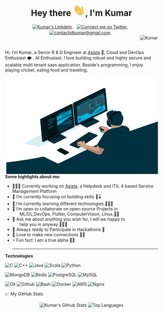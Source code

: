 <h1 align="center">Hey there <img src="Hi.gif" width="40px" />, I'm Kumar </h1>

<div align="center">
  
<a href="https://www.linkedin.com/in/kumar-dhandapani-98446288" target="_blank" title="Connect me on LinkedIn">
  <img align="center" alt="Kumar's LinkdeIn" src="https://img.shields.io/badge/&#47;Kumar%20-%230077B5.svg?&style=for-the-badge&logo=linkedin&logoColor=white" />
</a>
&nbsp;&nbsp;
<a href="https://twitter.com/Kumar__DA" target="_blank" title="Connect me on Twitter">
  <img align="center" alt="Connect me on Twitter" src="https://img.shields.io/badge/&#64;Kumar__DA%20-%230077B5.svg?&style=for-the-badge&logo=twitter&logoColor=white" />
</a>
&nbsp;&nbsp;
<a href="mailto:contactidkumar@gmail.com" title="Mail me">
  <img align="center" alt="contactidkumar@gmail.com" src="https://img.shields.io/badge/Mail me%20-%23F05033?logo=gmail&style=for-the-badge&logoColor=white" />
</a>
&nbsp;&nbsp;
</div>
<div  align="right"> <img src="https://komarev.com/ghpvc/?username=kumar-asista&color=green" alt="Kumar"/> </div>
<br />

Hi, I'm Kumar, a Senior R & D Engineer at [Asista](https://asista.com) 🚀, Cloud and DevOps Enthusiast 🌩 , AI Enthusiast. I love building robust and highly secure and scalable multi tenant saas application. Beside's programming, I enjoy playing cricket, eating food and traveling.

<img align="right" alt="GIF" src="code.gif" width="500" height="320" />
  
**Some highlights about me:**

- 👨🏽‍💻 Currently working on [Asista](https://asista.com), a Helpdesk and ITIL 4 based Service Management Platform
- 🔭 I’m currently focusing on building skills 👨⌛️
- 🌱 I’m currently learning different technologies 👨🏻‍💻
- 👯 I’m open to collaborate on open-source Projects in <br>&nbsp;&nbsp;&nbsp;&nbsp;&nbsp; ML/DL,DevOps, Flutter, ComputerVision, Linux,🤗🥰
- 💬 Ask me about anything you wish for, I will we happy to<br>&nbsp;&nbsp;&nbsp;&nbsp;&nbsp; help you in anyway 👦🏻🥰
- 🤩 Always ready to Participate in Hackathons 🎒
- 🤗 Love to make new connections 👫🐥
- ⚡ Fun fact: I am a true alpha 🐺🔥 <hr>

**Technologies**  

![C](https://img.shields.io/badge/c%20-%230080ff.svg?&style=for-the-badge&logo=c&logoColor=white)
![C++](https://img.shields.io/badge/c++%20-%230080ff.svg?&style=for-the-badge&logo=c%2B%2B&ogoColor=white)
![Java](https://img.shields.io/badge/java%20-%230080ff.svg?&style=for-the-badge&logo=java%2B%2B&ogoColor=white)
![Scala](https://img.shields.io/badge/scala%20-%230080ff.svg?&style=for-the-badge&logo=scala%2B%2B&ogoColor=white)
![Python](https://img.shields.io/badge/python%20-%23FF9900.svg?&style=for-the-badge&logo=python&logoColor=white)


![MongoDB](https://img.shields.io/badge/MongoDB-%234ea94b.svg?&style=for-the-badge&logo=mongodb&logoColor=white)
![Redis](https://img.shields.io/badge/Redis-%234ea94b.svg?&style=for-the-badge&logo=Redis&logoColor=white)
![PostgreSQL](https://img.shields.io/badge/postgres-%23316192.svg?&style=for-the-badge&logo=postgresql&logoColor=white)
![MySQL](https://img.shields.io/badge/MySQL-%23316192.svg?&style=for-the-badge&logo=MySQL&logoColor=white)

![Git](https://img.shields.io/badge/git%20-%23F05033.svg?&style=for-the-badge&logo=git&logoColor=white)
![Github](https://img.shields.io/badge/github%20-%23121011.svg?&style=for-the-badge&logo=github&logoColor=white)
![Bash](https://img.shields.io/badge/shell_script%20-%23F05033.svg?&style=for-the-badge&logo=gnu-bash&logoColor=white)
![Docker](https://img.shields.io/badge/docker%20-%230db7ed.svg?&style=for-the-badge&logo=docker&logoColor=white)
![AWS](https://img.shields.io/badge/AWS%20-%23FF9900.svg?&style=for-the-badge&logo=amazon-aws&logoColor=white)
![Nginx](https://img.shields.io/badge/nginx%20-%23009639.svg?&style=for-the-badge&logo=nginx&logoColor=white)

📈 My GitHub Stats

<div align="center">

![Kumar's Github Stats](https://github-readme-stats.vercel.app/api?username=kumar-asista&count_private=true&show_icons=true&include_all_commits=true&theme=gotham)
![Top Languages](https://github-readme-stats.vercel.app/api/top-langs/?username=kumar-asista&hide=TeX&layout=compact&theme=gotham)

</div>
